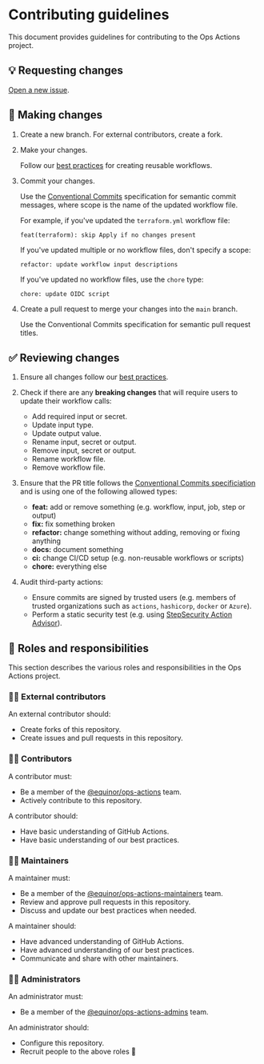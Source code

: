 # Contributing guidelines

This document provides guidelines for contributing to the Ops Actions project.

## 💡 Requesting changes

[Open a new issue](https://github.com/equinor/ops-actions/issues/new/choose).

## 📝 Making changes

1. Create a new branch. For external contributors, create a fork.

1. Make your changes.

   Follow our [best practices](./docs/best-practices.md) for creating reusable workflows.

1. Commit your changes.

    Use the [Conventional Commits](https://www.conventionalcommits.org/en/v1.0.0/) specification for semantic commit messages, where scope is the name of the updated workflow file.

    For example, if you've updated the `terraform.yml` workflow file:

    ```plaintext
    feat(terraform): skip Apply if no changes present
    ```

    If you've updated multiple or no workflow files, don't specify a scope:

    ```plaintext
    refactor: update workflow input descriptions
    ```

    If you've updated no workflow files, use the `chore` type:

    ```plaintext
    chore: update OIDC script
    ```

1. Create a pull request to merge your changes into the `main` branch.

    Use the Conventional Commits specification for semantic pull request titles.

## ✅ Reviewing changes

1. Ensure all changes follow our [best practices](./docs/best-practices.md).
1. Check if there are any **breaking changes** that will require users to update their workflow calls:

     - Add required input or secret.
     - Update input type.
     - Update output value.
     - Rename input, secret or output.
     - Remove input, secret or output.
     - Rename workflow file.
     - Remove workflow file.

1. Ensure that the PR title follows the [Conventional Commits specificiation](https://www.conventionalcommits.org/en/v1.0.0/) and is using one of the following allowed types:

      - **feat:** add or remove something (e.g. workflow, input, job, step or output)
      - **fix:** fix something broken
      - **refactor:** change something without adding, removing or fixing anything
      - **docs:** document something
      - **ci:** change CI/CD setup (e.g. non-reusable workflows or scripts)
      - **chore:** everything else

1. Audit third-party actions:

      - Ensure commits are signed by trusted users (e.g. members of trusted organizations such as `actions`, `hashicorp`, `docker` or `Azure`).
      - Perform a static security test (e.g. using [StepSecurity Action Advisor](https://app.stepsecurity.io/action-advisor)).

## 🤝 Roles and responsibilities

This section describes the various roles and responsibilities in the Ops Actions project.

### 🦸‍♀️ External contributors

An external contributor should:

- Create forks of this repository.
- Create issues and pull requests in this repository.

### 👨‍🎓 Contributors

A contributor must:

- Be a member of the [@equinor/ops-actions](https://github.com/orgs/equinor/teams/ops-actions) team.
- Actively contribute to this repository.

A contributor should:

- Have basic understanding of GitHub Actions.
- Have basic understanding of our best practices.

### 👷‍♀️ Maintainers

A maintainer must:

- Be a member of the [@equinor/ops-actions-maintainers](https://github.com/orgs/equinor/teams/ops-actions-maintainers) team.
- Review and approve pull requests in this repository.
- Discuss and update our best practices when needed.

A maintainer should:

- Have advanced understanding of GitHub Actions.
- Have advanced understanding of our best practices.
- Communicate and share with other maintainers.

### 👮‍♂️ Administrators

An administrator must:

- Be a member of the [@equinor/ops-actions-admins](https://github.com/orgs/equinor/teams/ops-actions-admins) team.

An administrator should:

- Configure this repository.
- Recruit people to the above roles 🤗

